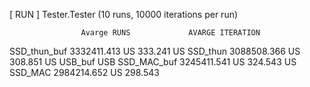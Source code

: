 
[ RUN      ] Tester.Tester (10 runs, 10000 iterations per run)

					Avarge RUNS 			AVARGE ITERATION
SSD_thun_buf 		3332411.413 US  			333.241 US
SSD_thun  			3088508.366 US 				308.851 US
USB_buf
USB
SSD_MAC_buf			3245411.541 US 				324.543 US
SSD_MAC 			2984214.652 US 				298.543

